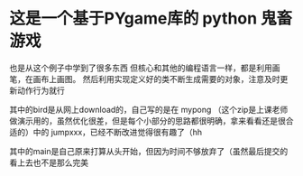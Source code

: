# 这是一个基于PYgame库的 python 鬼畜游戏
也是从这个例子中学到了很多东西
但核心和其他的编程语言一样，都是利用画笔，在画布上画图。
然后利用实现定义好的类不断生成需要的对象，注意及时更新动作行为就行

其中的bird是从网上download的，自己写的是在 mypong （这个zip是上课老师做演示用的，虽然优化很差，但是每个小部分的思路都很明确，拿来看看还是很合适的）中的 jumpxxx，已经不断改进觉得很有趣了（hh

其中的main是自己原来打算从头开始，但因为时间不够放弃了（虽然最后提交的看上去也不是那么完美
